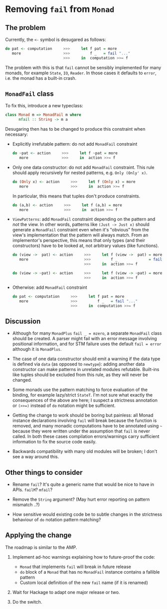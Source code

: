Removing `fail` from `Monad`
============================



The problem
-----------


Currently, the `<-` symbol is desugared as follows:

```haskell
do pat <- computation     >>>     let f pat = more
   more                   >>>         f _   = fail "..."
                          >>>     in  computation >>= f
```

The problem with this is that `fail` cannot be sensibly implemented for many
monads, for example `State`, `IO`, `Reader`. In those cases it defaults to
`error`, i.e. the monad has a built-in crash.



`MonadFail` class
-----------------

To fix this, introduce a new typeclass:

```haskell
class Monad m => MonadFail m where
      mfail :: String -> m a
```

Desugaring then has to be changed to produce this constraint when necessary:

- Explicitly irrefutable pattern: do not add `MonadFail` constraint

    ```haskell
    do ~pat <- action     >>>     let f ~pat = more
       more               >>>     in  action >>= f
    ```



- Only one data constructor: do not add `MonadFail` constraint. This rule
  should apply recursively for nested patterns, e.g. `Only (Only' x)`.

    ```haskell
    do (Only x) <- action     >>>     let f (Only x) = more
       more                   >>>     in  action >>= f
    ```

  In particular, this means that tuples don't produce constraints.

    ```haskell
    do (a,b) <- action     >>>     let f (a,b) = more
       more                >>>     in  action >>= f
    ```



- `ViewPatterns`: add `MonadFail` constraint depending on the pattern and *not*
  the view. In other words, patterns like `(Just -> Just x)` should generate a
  `MonadFail` constraint even when it's "obvious" from the view's
  implementation that the pattern will always match. From an implementor's
  perspective, this means that only types (and their constructors) have to be
  looked at, not arbitrary values (like functions).

    ```haskell
    do (view ->  pat) <- action     >>>     let f (view ->  pat) = more
       more                         >>>         f _              = fail "..."
                                    >>>     in  action >>= f

    do (view -> ~pat) <- action     >>>     let f (view -> ~pat) = more
                                    >>>     in  action >>= f
    ```



- Otherwise: add `MonadFail` constraint

    ```haskell
    do pat <- computation     >>>     let f pat = more
       more                   >>>         f _   = fail "..."
                              >>>     in  computation >>= f
    ```



Discussion
----------

- Although for many `MonadPlus` `fail _ = mzero`, a separate `MonadFail` class
  should be created. A parser might fail with an error message involving
  positional information, and for STM failure uses the default `fail = error`
  although it is `MonadPlus`.

- The case of one data constructor should emit a warning if the data type is
  defined via `data` (as opposed to `newtype`): adding another data constructor
  can make patterns in unrelated modules refutable. Built-ins like tuples
  should be excluded from this rule, as they will never be changed.

- Some monads use the pattern matching to force evaluation of the binding, for
  example lazy/strict `StateT`. I'm not sure what exactly the consequences of
  the above are here; I suspect a strictness annotation or `(>>=)` instead of
  `do` notation might be sufficient.

- Getting the change to work should be boring but painless: all Monad instance
  declarations involving `fail` will break because the function is removed, and
  many monadic computations have to be annotated using `~` because they were
  written under the assumption that `fail` is never called. In both these cases
  compilation errors/warnings carry sufficient information to fix the source
  code easily.

- Backwards compatibility with many old modules will be broken; I don't see a
  way around this.



Other things to consider
------------------------

- Rename `fail`? It's quite a generic name that would be nice to have in APIs.
  `failM`? `mfail`?

- Remove the `String` argument? (May hurt error reporting on pattern
  mismatch ..?)

- How sensitive would existing code be to subtle changes in the strictness
  behaviour of `do` notation pattern matching?



Applying the change
-------------------

The roadmap is similar to the AMP.

1. Implement ad-hoc warnings explaining how to future-proof the code:

   - `Monad` that implements `fail` will break in future release
   - `do` block of a `Monad` that has no `MonadFail` instance contains a
     fallible pattern
   - Custom local definition of the new `fail` name (if it is renamed)

2. Wait for Hackage to adapt one major release or two.

3. Do the switch.
